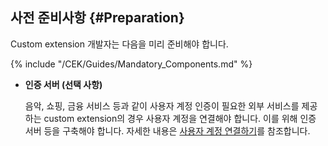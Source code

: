 ## 사전 준비사항 {#Preparation}
Custom extension 개발자는 다음을 미리 준비해야 합니다.

{% include "/CEK/Guides/Mandatory_Components.md" %}

* **인증 서버 (선택 사항)**

  음악, 쇼핑, 금융 서비스 등과 같이 사용자 계정 인증이 필요한 외부 서비스를 제공하는 custom extension의 경우 사용자 계정을 연결해야 합니다. 이를 위해 인증 서버 등을 구축해야 합니다. 자세한 내용은 [사용자 계정 연결하기](/CEK/Guides/LInk_User_Account.md)를 참조합니다.
